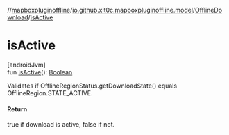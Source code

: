 //[mapboxpluginoffline](../../../index.md)/[io.github.xit0c.mapboxpluginoffline.model](../index.md)/[OfflineDownload](index.md)/[isActive](is-active.md)

# isActive

[androidJvm]\
fun [isActive](is-active.md)(): [Boolean](https://kotlinlang.org/api/latest/jvm/stdlib/kotlin/-boolean/index.html)

Validates if OfflineRegionStatus.getDownloadState() equals OfflineRegion.STATE_ACTIVE.

#### Return

true if download is active, false if not.
